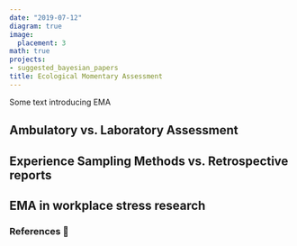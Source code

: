 ```yaml
---
date: "2019-07-12"
diagram: true
image:
  placement: 3
math: true
projects:
- suggested_bayesian_papers
title: Ecological Momentary Assessment
---
```


Some text introducing EMA

## Ambulatory vs. Laboratory Assessment

## Experience Sampling Methods vs. Retrospective reports

## EMA in workplace stress research


### References 🙌
